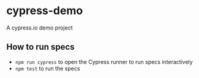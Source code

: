 # cypress-demo
A cypress.io demo project

## How to run specs

* `npm run cypress` to open the Cypress runner to run specs interactively
* `npm test` to run the specs 
